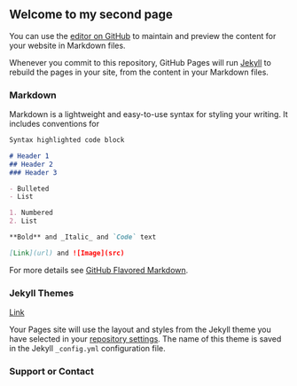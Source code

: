 ## Welcome to my second page

You can use the [editor on GitHub](https://github.com/magnuschatt/magnuschatt.github.io/edit/master/README.md) to maintain and preview the content for your website in Markdown files.

Whenever you commit to this repository, GitHub Pages will run [Jekyll](https://jekyllrb.com/) to rebuild the pages in your site, from the content in your Markdown files.

### Markdown

Markdown is a lightweight and easy-to-use syntax for styling your writing. It includes conventions for

```markdown
Syntax highlighted code block

# Header 1
## Header 2
### Header 3

- Bulleted
- List

1. Numbered
2. List

**Bold** and _Italic_ and `Code` text

[Link](url) and ![Image](src)
```

For more details see [GitHub Flavored Markdown](https://guides.github.com/features/mastering-markdown/).

### Jekyll Themes

[Link](/second)

Your Pages site will use the layout and styles from the Jekyll theme you have selected in your [repository settings](https://github.com/magnuschatt/magnuschatt.github.io/settings). The name of this theme is saved in the Jekyll `_config.yml` configuration file.

### Support or Contact

